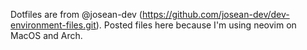 Dotfiles are from @josean-dev (https://github.com/josean-dev/dev-environment-files.git). Posted files here because I'm using neovim on MacOS and Arch.
